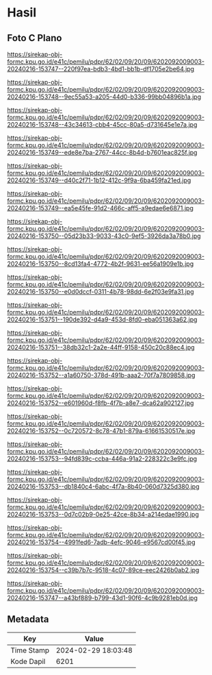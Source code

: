 # Hasil

## Foto C Plano

https://sirekap-obj-formc.kpu.go.id/e41c/pemilu/pdpr/62/02/09/20/09/6202092009003-20240216-153747--220f97ea-bdb3-4bd1-bb1b-df1705e2be64.jpg

https://sirekap-obj-formc.kpu.go.id/e41c/pemilu/pdpr/62/02/09/20/09/6202092009003-20240216-153748--9ec55a53-a205-44d0-b336-99bb04896b1a.jpg

https://sirekap-obj-formc.kpu.go.id/e41c/pemilu/pdpr/62/02/09/20/09/6202092009003-20240216-153748--43c34613-cbb4-45cc-80a5-d731645e1e7a.jpg

https://sirekap-obj-formc.kpu.go.id/e41c/pemilu/pdpr/62/02/09/20/09/6202092009003-20240216-153749--ede8e7ba-2767-44cc-8b4d-b7601eac825f.jpg

https://sirekap-obj-formc.kpu.go.id/e41c/pemilu/pdpr/62/02/09/20/09/6202092009003-20240216-153749--d40c2f71-1b12-412c-9f9a-6ba459fa21ed.jpg

https://sirekap-obj-formc.kpu.go.id/e41c/pemilu/pdpr/62/02/09/20/09/6202092009003-20240216-153749--ea5e45fe-91d2-466c-aff5-a9edae6e6871.jpg

https://sirekap-obj-formc.kpu.go.id/e41c/pemilu/pdpr/62/02/09/20/09/6202092009003-20240216-153750--05d23b33-9033-43c0-9ef5-3926da3a78b0.jpg

https://sirekap-obj-formc.kpu.go.id/e41c/pemilu/pdpr/62/02/09/20/09/6202092009003-20240216-153750--8cd13fa4-4772-4b2f-9631-ee56a1909e1b.jpg

https://sirekap-obj-formc.kpu.go.id/e41c/pemilu/pdpr/62/02/09/20/09/6202092009003-20240216-153750--e0d0dccf-0311-4b78-98dd-6e2f03e9fa31.jpg

https://sirekap-obj-formc.kpu.go.id/e41c/pemilu/pdpr/62/02/09/20/09/6202092009003-20240216-153751--190de392-d4a9-453d-8fd0-eba051363a62.jpg

https://sirekap-obj-formc.kpu.go.id/e41c/pemilu/pdpr/62/02/09/20/09/6202092009003-20240216-153751--38db32c1-2a2e-44ff-9158-450c20c88ec4.jpg

https://sirekap-obj-formc.kpu.go.id/e41c/pemilu/pdpr/62/02/09/20/09/6202092009003-20240216-153752--a1a60750-378d-491b-aaa2-70f7a7809858.jpg

https://sirekap-obj-formc.kpu.go.id/e41c/pemilu/pdpr/62/02/09/20/09/6202092009003-20240216-153752--e601960d-f8fb-4f7b-a8e7-dca62a902127.jpg

https://sirekap-obj-formc.kpu.go.id/e41c/pemilu/pdpr/62/02/09/20/09/6202092009003-20240216-153752--0c720572-8c78-47b1-879a-61661530517e.jpg

https://sirekap-obj-formc.kpu.go.id/e41c/pemilu/pdpr/62/02/09/20/09/6202092009003-20240216-153753--94fd839c-ccba-446a-91a2-228322c3e9fc.jpg

https://sirekap-obj-formc.kpu.go.id/e41c/pemilu/pdpr/62/02/09/20/09/6202092009003-20240216-153753--db1840c4-6abc-4f7a-8b40-060d7325d380.jpg

https://sirekap-obj-formc.kpu.go.id/e41c/pemilu/pdpr/62/02/09/20/09/6202092009003-20240216-153753--0d7c02b9-0e25-42ce-8b34-a214edae1990.jpg

https://sirekap-obj-formc.kpu.go.id/e41c/pemilu/pdpr/62/02/09/20/09/6202092009003-20240216-153754--4991fed6-7adb-4efc-9046-e9567cd00f45.jpg

https://sirekap-obj-formc.kpu.go.id/e41c/pemilu/pdpr/62/02/09/20/09/6202092009003-20240216-153754--c39b7b7c-9518-4c07-89ce-eec2426b0ab2.jpg

https://sirekap-obj-formc.kpu.go.id/e41c/pemilu/pdpr/62/02/09/20/09/6202092009003-20240216-153747--a43bf889-b799-43d1-90f6-4c9b9281eb0d.jpg


## Metadata

| Key        | Value               |
| ---------- | ------------------- |
| Time Stamp | 2024-02-29 18:03:48 |
| Kode Dapil | 6201                |



